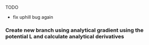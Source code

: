 TODO

- fix uphill bug again

### Create new branch using analytical gradient using the potential L and calculate analytical derivatives